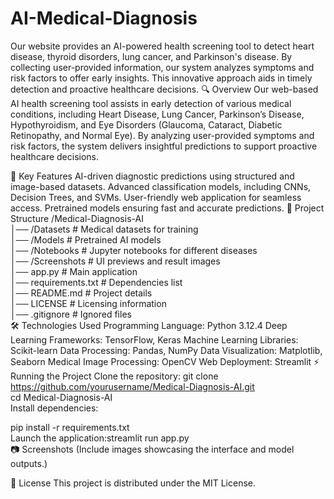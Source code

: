 # AI-Medical-Diagnosis
Our website provides an AI-powered health screening tool to detect heart disease, thyroid disorders, lung cancer, and Parkinson's disease. By collecting user-provided information, our system analyzes symptoms and risk factors to offer early insights. This innovative approach aids in timely detection and proactive healthcare decisions.
🔍 Overview
Our web-based AI health screening tool assists in early detection of various medical conditions, including Heart Disease, Lung Cancer, Parkinson’s Disease, Hypothyroidism, and Eye Disorders (Glaucoma, Cataract, Diabetic Retinopathy, and Normal Eye). By analyzing user-provided symptoms and risk factors, the system delivers insightful predictions to support proactive healthcare decisions.

🚀 Key Features
AI-driven diagnostic predictions using structured and image-based datasets.
Advanced classification models, including CNNs, Decision Trees, and SVMs.
User-friendly web application for seamless access.
Pretrained models ensuring fast and accurate predictions.
📂 Project Structure
/Medical-Diagnosis-AI  
│── /Datasets         # Medical datasets for training  
│── /Models           # Pretrained AI models  
│── /Notebooks        # Jupyter notebooks for different diseases  
│── /Screenshots      # UI previews and result images  
│── app.py            # Main application  
│── requirements.txt  # Dependencies list  
│── README.md         # Project details  
│── LICENSE           # Licensing information  
│── .gitignore        # Ignored files  
🛠 Technologies Used
Programming Language: Python 3.12.4
Deep Learning Frameworks: TensorFlow, Keras
Machine Learning Libraries: Scikit-learn
Data Processing: Pandas, NumPy
Data Visualization: Matplotlib, Seaborn
Medical Image Processing: OpenCV
Web Deployment: Streamlit
⚡ Running the Project
Clone the repository:
git clone https://github.com/yourusername/Medical-Diagnosis-AI.git  
cd Medical-Diagnosis-AI  
Install dependencies:

pip install -r requirements.txt  
Launch the application:streamlit run app.py  
📷 Screenshots
(Include images showcasing the interface and model outputs.)

📜 License
This project is distributed under the MIT License.
